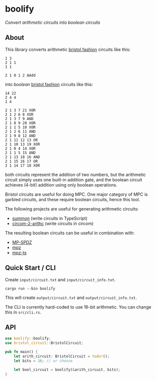 # boolify

*Convert arithmetic circuits into boolean circuits*

## About

This library converts arithmetic [bristol fashion](https://nigelsmart.github.io/MPC-Circuits/) circuits like this:

```
1 3
2 1 1
1 1

2 1 0 1 2 AAdd
```

into *boolean* [bristol fashion](https://nigelsmart.github.io/MPC-Circuits/) circuits like this:

```
14 22
2 4 4
1 4

2 1 3 7 21 XOR
2 1 2 6 8 XOR
2 1 3 7 9 AND
2 1 8 9 20 XOR
2 1 1 5 10 XOR
2 1 2 6 11 AND
2 1 9 8 12 AND
2 1 11 12 13 OR
2 1 10 13 19 XOR
2 1 0 4 14 XOR
2 1 1 5 15 AND
2 1 13 10 16 AND
2 1 15 16 17 OR
2 1 14 17 18 XOR
```

both circuits represent the addition of two numbers, but the arithmetic circuit simply uses one built-in addition gate, and the boolean circuit achieves (4-bit) addition using only boolean operations.

Bristol circuits are useful for doing MPC. One major category of MPC is garbled circuits, and these
require boolean circuits, hence this tool.

The following projects are useful for generating arithmetic circuits:
- [summon](https://github.com/voltrevo/summon) (write circuits in TypeScript)
- [circom-2-arithc](https://github.com/namnc/circom-2-arithc) (write circuits in circom)

The resulting boolean circuits can be useful in combination with:
- [MP-SPDZ](https://github.com/data61/MP-SPDZ)
- [mpz](https://github.com/privacy-scaling-explorations/mpz)
- [mpz-ts](https://github.com/voltrevo/mpz-ts)

## Quick Start / CLI

Create `input/circuit.txt` and `input/circuit_info.txt`.

`cargo run --bin boolify`

This will create `output/circuit.txt` and `output/circuit_info.txt`.

The CLI is currently hard-coded to use 16-bit arithmetic. You can change this in `src/cli.rs`.

## API

```rs
use boolify::boolify;
use bristol_circuit::BristolCircuit;

pub fn main() {
    let arith_circuit: BristolCircuit = todo!();
    let bits = 16; // or choose

    let bool_circuit = boolify(&arith_circuit, bits);
}
```
